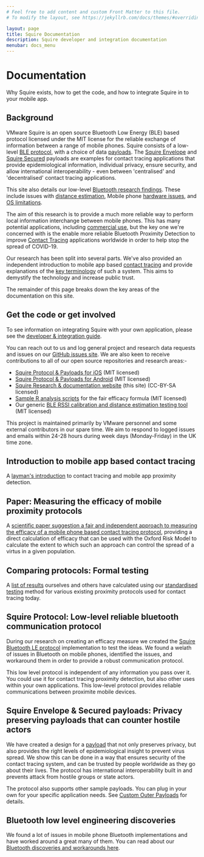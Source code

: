 ```yaml
---
# Feel free to add content and custom Front Matter to this file.
# To modify the layout, see https://jekyllrb.com/docs/themes/#overriding-theme-defaults

layout: page
title: Squire Documentation
description: Squire developer and integration documentation
menubar: docs_menu
---
```


# Documentation

Why Squire exists, how to get the code, and how to integrate Squire in to your mobile app.

## Background

VMware Squire is an open source Bluetooth Low Energy (BLE) based protocol licensed under the MIT license for the reliable exchange of information between a range of mobile phones.
Squire consists of a low-level [BLE protocol](/protocol), with a choice of data [payloads](/payload). The [Squire Envelope](/payload/envelope) and
[Squire Secured](/payload/secured) payloads are examples for contact tracing applications that provide epidemiological information, individual privacy, ensure 
security, and allow international interoperability - even between 'centralised' and 'decentralised' contact tracing applications.

This site also details our low-level [Bluetooth research findings](/bluetooth). These include issues with [distance estimation](/bluetooth/distance), Mobile phone 
[hardware issues](/bluetooth/hardware), and [OS limitations](/bluetooth/os).

The aim of this research is to provide a much more reliable way to perform local information interchange between mobile phones. 
This has many potential applications, including [commercial use](/protocol/commercial), but the key one we're 
concerned with is the enable more reliable Bluetooth Proximity Detection to improve 
[Contact Tracing](/background) applications worldwide in order to help stop the spread of COVID-19.

Our research has been split into several parts. We've also provided an independent introduction to mobile app 
based [contact tracing](/background) and provide explanations of the [key terminology](background/glossary) 
of such a system. This aims to demystify the technology and increase public trust.

The remainder of this page breaks down the key areas of the documentation on this site.

## Get the code or get involved

To see information on integrating Squire with your own application, please see the [developer & integration guide](/guide).

You can reach out to us and log general project and research data requests and issues on our [GitHub issues site](https://github.com/vmware/squire/issues).
We are also keen to receive contributions to all of our open source repositories and research areas:-

- [Squire Protocol & Payloads for iOS](https://github.com/vmware/squire-ios) (MIT licensed)
- [Squire Protocol & Payloads for Android](https://github.com/vmware/squire-android) (MIT licensed)
- [Squire Research & documentation website](https://github.com/vmware/squire) (this site) (CC-BY-SA licensed)
- [Sample R analysis scripts](https://github.com/vmware/squire-analysis) for the fair efficacy formula (MIT licensed)
- Our generic [BLE RSSI calibration and distance estimation testing tool](https://github.com/vmware/squire-calibration) (MIT licensed)

This project is maintained primarily by VMware personnel and some external contributors in our spare time. We aim to respond to logged issues and emails within 24-28 hours during week days (Monday-Friday) in the UK time zone.

## Introduction to mobile app based contact tracing

A [layman's introduction](./background) to contact tracing and mobile app proximity detection.

## Paper: Measuring the efficacy of mobile proximity protocols

A [scientific paper suggestion a fair and independent approach to measuring the efficacy of a mobile phone based contact tracing protocol](./paper), providing a direct calculation of efficacy that can be used with the Oxford Risk Model to calculate the extent to which such an approach can control the spread of a virtus in a given population.

## Comparing protocols: Formal testing 

A [list of results](/efficacy/results) ourselves and others have calculated using our [standardised testing](/efficacy/method) method for various existing proximity protocols used for contact tracing today.

## Squire Protocol: Low-level reliable bluetooth communication protocol

During our research on creating an efficacy measure we created the [Squire Bluetooth LE protocol](/protocol) implementation to test the ideas. We found a welath of issues in Bluetooth on mobile phones, identified the issues, and workaround them in order to provide a robust communication protocol. 

This low level protocol is independent of any information you pass over it. You could use it for contact tracing proximity detection, but also other uses within your own applications. This low-level protocol provides reliable communications between proximite mobile devices.

## Squire Envelope & Secured payloads: Privacy preserving payloads that can counter hostile actors

We have created a design for a [payload](./payload) that not only preserves 
privacy, but also provides the right levels of epidemiological insight to 
prevent virus spread. We show this can be done in a way that ensures security 
of the contact tracing system, and can be trusted by people worldwide as they 
go about their lives. The protocol has international interoperability built 
in and prevents attack from hostile groups or state actors.

The protocol also supports other sample payloads. You can plug in your own 
for your specific application needs. See 
[Custom Outer Payloads](/payloads/outer) for details.

## Bluetooth low level engineering discoveries

We found a lot of issues in mobile phone Bluetooth implementations and have 
worked around a great many of them. You can read about our 
[Bluetooth discoveries and workarounds here](./bluetooth).